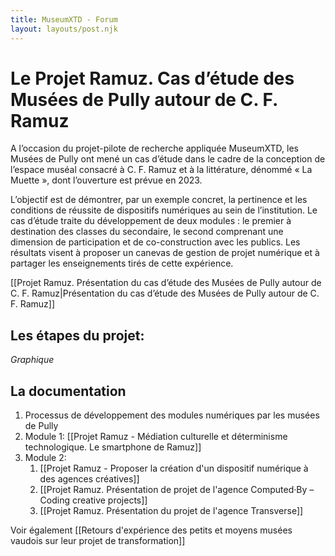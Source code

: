 ```yaml
---
title: MuseumXTD - Forum
layout: layouts/post.njk
---
```

# **Le Projet Ramuz. Cas d’étude des Musées de Pully autour de C. F. Ramuz**
A l’occasion du projet-pilote de recherche appliquée MuseumXTD, les Musées de Pully ont mené un cas d’étude dans le cadre de la conception de l’espace muséal consacré à C. F. Ramuz et à la littérature, dénommé « La Muette », dont l’ouverture est prévue en 2023.

L’objectif est de démontrer, par un exemple concret, la pertinence et les conditions de réussite de dispositifs numériques au sein de l’institution. Le cas d’étude traite du développement de deux modules : le premier à destination des classes du secondaire, le second comprenant une dimension de participation et de co-construction avec les publics. Les résultats visent à proposer un canevas de gestion de projet numérique et à partager les enseignements tirés de cette expérience.

[[Projet Ramuz. Présentation du cas d’étude des Musées de Pully autour de C. F. Ramuz|Présentation du cas d’étude des Musées de Pully autour de C. F. Ramuz]]

## Les étapes du projet: 
*Graphique*


## La documentation
1. Processus de développement des modules numériques par les musées de Pully
2. Module 1: [[Projet Ramuz - Médiation culturelle et déterminisme technologique. Le smartphone de Ramuz]]
3. Module 2: 
	1. [[Projet Ramuz - Proposer la création d'un dispositif numérique à des agences créatives]]
	2. [[Projet Ramuz. Présentation de projet de l'agence Computed·By – Coding creative projects]]
	3. [[Projet Ramuz. Présentation du projet de l'agence Transverse]]

Voir également [[Retours d'expérience des petits et moyens musées vaudois sur leur projet de transformation]]